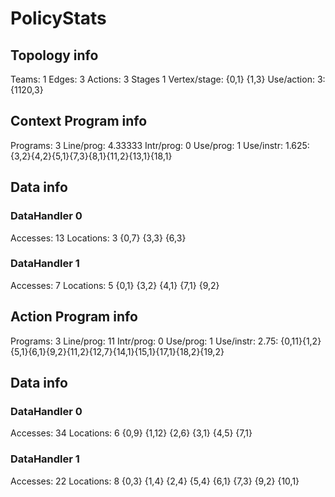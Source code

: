 # PolicyStats
## Topology info
Teams:		1
Edges:		3
Actions:	3
Stages		1
Vertex/stage:	{0,1} {1,3} 
Use/action:	3: {1120,3} 

## Context Program info
Programs:	3
Line/prog:	4.33333
Intr/prog:	0
Use/prog:	1
Use/instr:	1.625: {3,2}{4,2}{5,1}{7,3}{8,1}{11,2}{13,1}{18,1}

## Data info

### DataHandler 0
Accesses:	13
Locations:	3
{0,7} {3,3} {6,3} 

### DataHandler 1
Accesses:	7
Locations:	5
{0,1} {3,2} {4,1} {7,1} {9,2} 



## Action Program info
Programs:	3
Line/prog:	11
Intr/prog:	0
Use/prog:	1
Use/instr:	2.75: {0,11}{1,2}{5,1}{6,1}{9,2}{11,2}{12,7}{14,1}{15,1}{17,1}{18,2}{19,2}

## Data info

### DataHandler 0
Accesses:	34
Locations:	6
{0,9} {1,12} {2,6} {3,1} {4,5} {7,1} 

### DataHandler 1
Accesses:	22
Locations:	8
{0,3} {1,4} {2,4} {5,4} {6,1} {7,3} {9,2} {10,1} 
